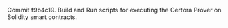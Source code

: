 Commit f9b4c19.                    Build and Run scripts for executing the Certora Prover on Solidity smart contracts.